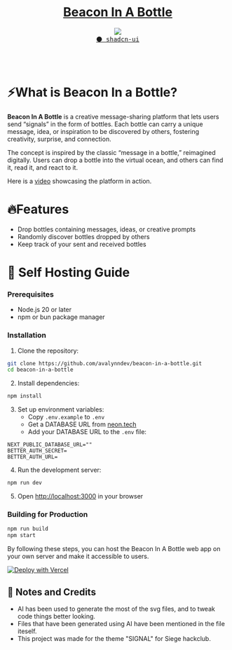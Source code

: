 <center> <h1><a href="https://beacon-in-a-bottle.vercel.app/"> Beacon In A Bottle</a> </h1></center>

<p align="center">
  <img src="https://skillicons.dev/icons?i=react,nextjs,tailwind,ts" />
  <br/>
  <a href=""><kbd>⚫️ shadcn-ui</kbd></a>
</p>
<br/><br/>

# ⚡What is Beacon In a Bottle?

**Beacon In A Bottle** is a creative message-sharing platform that lets users send “signals” in the form of bottles. Each bottle can carry a unique message, idea, or inspiration to be discovered by others, fostering creativity, surprise, and connection.

The concept is inspired by the classic “message in a bottle,” reimagined digitally. Users can drop a bottle into the virtual ocean, and others can find it, read it, and react to it.

Here is a [video]() showcasing the platform in action.

# 🔥Features

- Drop bottles containing messages, ideas, or creative prompts
- Randomly discover bottles dropped by others
- Keep track of your sent and received bottles

# 🧬 Self Hosting Guide

### Prerequisites

- Node.js 20 or later
- npm or bun package manager

### Installation

1. Clone the repository:

```bash
git clone https://github.com/avalynndev/beacon-in-a-bottle.git
cd beacon-in-a-bottle
```

2. Install dependencies:

```bash
npm install
```

3. Set up environment variables:
   - Copy `.env.example` to `.env`
   - Get a DATABASE URL from [neon.tech](https://neon.tech/)
   - Add your DATABASE URL to the `.env` file:

```
NEXT_PUBLIC_DATABASE_URL=""
BETTER_AUTH_SECRET=
BETTER_AUTH_URL=
```

4. Run the development server:

```bash
npm run dev
```

5. Open [http://localhost:3000](http://localhost:3000) in your browser

### Building for Production

```bash
npm run build
npm start
```

By following these steps, you can host the Beacon In A Bottle web app on your own server and make it accessible to users.

[![Deploy with Vercel](https://vercel.com/button)](https://vercel.com/new/clone?repository-url=https%3A%2F%2Fgithub.com%2Favalynndev%2Fbeacon-in-a-bottle)

## 📝 Notes and Credits

- AI has been used to generate the most of the svg files, and to tweak code things better looking.
- Files that have been generated using AI have been mentioned in the file iteself.
- This project was made for the theme "SIGNAL" for Siege hackclub.
